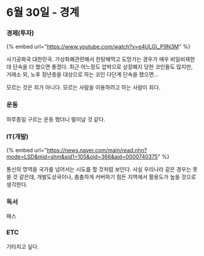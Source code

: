 # 6월 30일 - 경계

### 경제\(투자\)

{% embed url="https://www.youtube.com/watch?v=e4ULG\_P9N3M" %}

사기공화국 대한민국. 가상화폐관련해서 한탕해먹고 도망가는 경우가 매우 비일비재한데 단속을 더 했으면 좋겠다. 최근 어느정도 압박으로 상장폐지 당한 코인들도 많지만, 거래소 외, 노후 장년층을 대상으로 하는 코인 다단계 단속을 했으면...

모르는 것은 죄가 아니다. 모르는 사람을 이용하려고 하는 사람이 죄다.

### 운동

하루종일 구르는 운동 했더니 멀미날 것 같다.

### IT\(개발\)

{% embed url="https://news.naver.com/main/read.nhn?mode=LSD&mid=shm&sid1=105&oid=366&aid=0000740375" %}

통신의 영역을 국가를 넘어서는 시도를 할 것처럼 보인다. 사실 우리나라 같은 경우는 못쓸 것 같은데, 개발도상국이나, 촘촘하게 커버하기 힘든 지역에서 활용도가 높을 것으로 생각한다.

### 독서

패스  

### ETC

기타치고 싶다.

